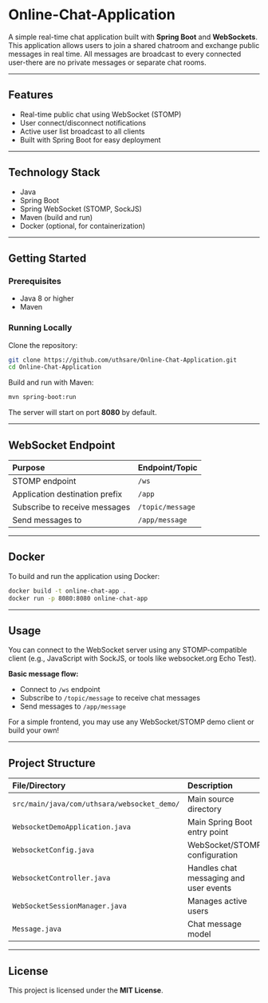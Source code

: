 

# Online-Chat-Application

A simple real-time chat application built with **Spring Boot** and **WebSockets**. This application allows users to join a shared chatroom and exchange public messages in real time. All messages are broadcast to every connected user-there are no private messages or separate chat rooms.

---

## **Features**

- Real-time public chat using WebSocket (STOMP)
- User connect/disconnect notifications
- Active user list broadcast to all clients
- Built with Spring Boot for easy deployment

---

## **Technology Stack**

- Java
- Spring Boot
- Spring WebSocket (STOMP, SockJS)
- Maven (build and run)
- Docker (optional, for containerization)

---

## **Getting Started**

### **Prerequisites**

- Java 8 or higher
- Maven


### **Running Locally**

Clone the repository:

```bash
git clone https://github.com/uthsare/Online-Chat-Application.git
cd Online-Chat-Application
```

Build and run with Maven:

```bash
mvn spring-boot:run
```

The server will start on port **8080** by default.

---

## **WebSocket Endpoint**

| Purpose | Endpoint/Topic |
| :-- | :-- |
| STOMP endpoint | `/ws` |
| Application destination prefix | `/app` |
| Subscribe to receive messages | `/topic/message` |
| Send messages to | `/app/message` |


---

## **Docker**

To build and run the application using Docker:

```bash
docker build -t online-chat-app .
docker run -p 8080:8080 online-chat-app
```


---

## **Usage**

You can connect to the WebSocket server using any STOMP-compatible client (e.g., JavaScript with SockJS, or tools like websocket.org Echo Test).

**Basic message flow:**

- Connect to `/ws` endpoint
- Subscribe to `/topic/message` to receive chat messages
- Send messages to `/app/message`

For a simple frontend, you may use any WebSocket/STOMP demo client or build your own!

---

## **Project Structure**

| File/Directory | Description |
| :-- | :-- |
| `src/main/java/com/uthsara/websocket_demo/` | Main source directory |
| `WebsocketDemoApplication.java` | Main Spring Boot entry point |
| `WebsocketConfig.java` | WebSocket/STOMP configuration |
| `WebsocketController.java` | Handles chat messaging and user events |
| `WebSocketSessionManager.java` | Manages active users |
| `Message.java` | Chat message model |


---

## **License**

This project is licensed under the **MIT License**.


